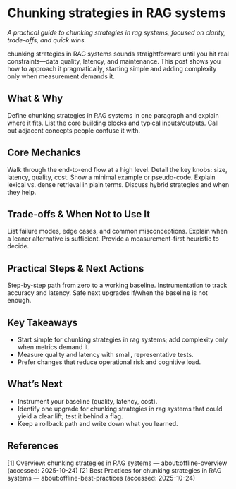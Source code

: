 # Chunking strategies in RAG systems
*A practical guide to chunking strategies in rag systems, focused on clarity, trade-offs, and quick wins.*

chunking strategies in RAG systems sounds straightforward until you hit real constraints—data quality, latency, and maintenance. This post shows you how to approach it pragmatically, starting simple and adding complexity only when measurement demands it.

## What & Why
Define chunking strategies in RAG systems in one paragraph and explain where it fits. List the core building blocks and typical inputs/outputs. Call out adjacent concepts people confuse it with.

## Core Mechanics
Walk through the end-to-end flow at a high level. Detail the key knobs: size, latency, quality, cost. Show a minimal example or pseudo-code. Explain lexical vs. dense retrieval in plain terms. Discuss hybrid strategies and when they help.

## Trade-offs & When Not to Use It
List failure modes, edge cases, and common misconceptions. Explain when a leaner alternative is sufficient. Provide a measurement-first heuristic to decide.

## Practical Steps & Next Actions
Step-by-step path from zero to a working baseline. Instrumentation to track accuracy and latency. Safe next upgrades if/when the baseline is not enough.

## Key Takeaways
- Start simple for chunking strategies in rag systems; add complexity only when metrics demand it.
- Measure quality and latency with small, representative tests.
- Prefer changes that reduce operational risk and cognitive load.

## What’s Next
- Instrument your baseline (quality, latency, cost).
- Identify one upgrade for chunking strategies in rag systems that could yield a clear lift; test it behind a flag.
- Keep a rollback path and write down what you learned.

## References
[1] Overview: chunking strategies in RAG systems — about:offline-overview (accessed: 2025-10-24)
[2] Best Practices for chunking strategies in RAG systems — about:offline-best-practices (accessed: 2025-10-24)
